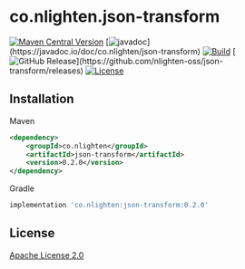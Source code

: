 # co.nlighten.json-transform

[![Maven Central Version](https://img.shields.io/maven-central/v/co.nlighten/json-transform)](https://central.sonatype.com/artifact/co.nlighten/json-transform)
[![javadoc](https://javadoc.io/badge2/co.nlighten/json-transform/javadoc.svg?)](https://javadoc.io/doc/co.nlighten/json-transform)
[![Build](https://github.com/nlighten-oss/json-transform/actions/workflows/java-json-transform-test.yml/badge.svg?branch=main)](https://github.com/nlighten-oss/json-transform/actions/workflows/java-json-transform-test.yml)
[![GitHub Release](https://img.shields.io/github/v/release/nlighten-oss/json-transform?)](https://github.com/nlighten-oss/json-transform/releases)
[![License](https://img.shields.io/github/license/nlighten-oss/json-transform)](./LICENSE)


## Installation

Maven
```xml
<dependency>
    <groupId>co.nlighten</groupId>
    <artifactId>json-transform</artifactId>
    <version>0.2.0</version>
</dependency>
```

Gradle
```groovy
implementation 'co.nlighten:json-transform:0.2.0'
```

## License

[Apache License 2.0](./LICENSE)